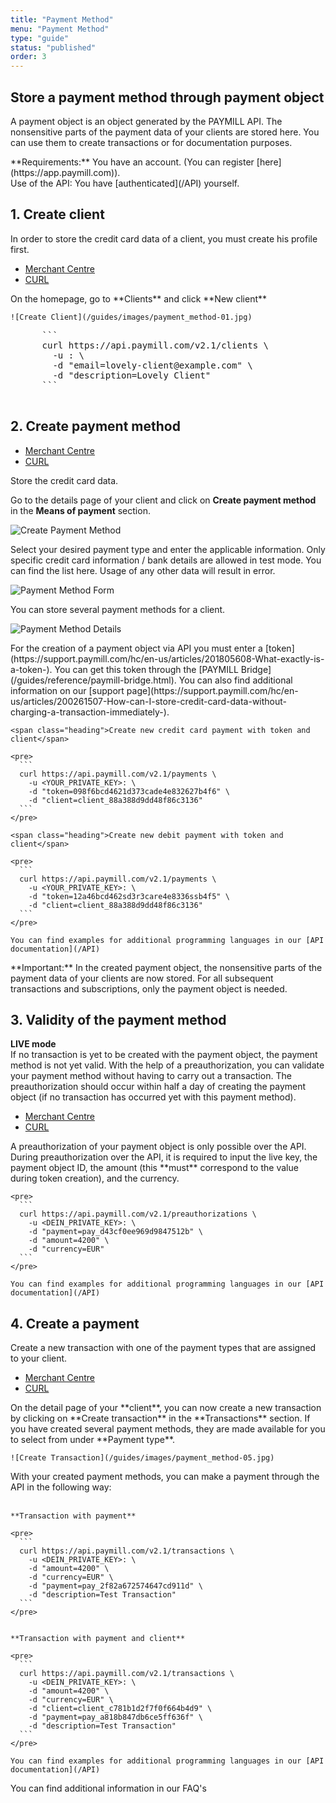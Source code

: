 ```yaml
---
title: "Payment Method"
menu: "Payment Method"
type: "guide"
status: "published"
order: 3
---
```


## Store a payment method through payment object

A payment object is an object generated by the PAYMILL API. The nonsensitive parts of the payment data of your clients are stored here. You can use them to create transactions or for documentation purposes.

<p class="important">
<span class="heading">**Requirements:**</span>
You have an account. (You can register [here](https://app.paymill.com)).
<br>
Use of the API: You have [authenticated](/API) yourself.
</p>


## 1. Create client

In order to store the credit card data of a client, you must create his profile first.

<ul class="nav nav-tabs" role="tablist">
  <li class="active"><a href="#create-client-mc" role="tab" data-toggle="tab">Merchant Centre</a></li>
  <li><a href="#create-client-curl" role="tab" data-toggle="tab">CURL</a></li>
</ul>


<div class="tab-content">
  <div class="tab-pane active" id="create-client-mc">
    On the homepage, go to **Clients** and click **New client**

    ![Create Client](/guides/images/payment_method-01.jpg)
  </div>

  <div class="tab-pane" id="create-client-curl">
    <pre>
      ```
      curl https://api.paymill.com/v2.1/clients \
        -u <YOUR_PRIVATE_KEY>: \
        -d "email=lovely-client@example.com" \
        -d "description=Lovely Client"
      ```
    </pre>
  </div>
</div>


## 2. Create payment method

<ul class="nav nav-tabs" role="tablist">
  <li class="active"><a href="#create-payment-method-mc" role="tab" data-toggle="tab">Merchant Centre</a></li>
  <li><a href="#create-payment-method-curl" role="tab" data-toggle="tab">CURL</a></li>
</ul>

<div class="tab-content">
  <div class="tab-pane active" id="create-payment-method-mc">
  Store the credit card data.

  Go to the details page of your client and click on **Create payment method** in the **Means of payment** section.


  ![Create Payment Method](/guides/images/payment_method-02.jpg)

  Select your desired payment type and enter the applicable information. Only specific credit card information / bank details are allowed in test mode. You can find the list here. Usage of any other data will result in error.

  ![Payment Method Form](/guides/images/payment_method-03.jpg)

  You can store several payment methods for a client.

  ![Payment Method Details](/guides/images/payment_method-04.jpg)  
  </div>

  <div class="tab-pane" id="create-payment-method-curl">
    For the creation of a payment object via API you must enter a [token](https://support.paymill.com/hc/en-us/articles/201805608-What-exactly-is-a-token-). You can get this token through the [PAYMILL Bridge](/guides/reference/paymill-bridge.html). You can also find additional information on our [support page](https://support.paymill.com/hc/en-us/articles/200261507-How-can-I-store-credit-card-data-without-charging-a-transaction-immediately-).




    <span class="heading">Create new credit card payment with token and client</span>

    <pre>
      ```
      curl https://api.paymill.com/v2.1/payments \
        -u <YOUR_PRIVATE_KEY>: \
        -d "token=098f6bcd4621d373cade4e832627b4f6" \
        -d "client=client_88a388d9dd48f86c3136"
      ```
    </pre>

    <span class="heading">Create new debit payment with token and client</span>

    <pre>
      ```
      curl https://api.paymill.com/v2.1/payments \
        -u <YOUR_PRIVATE_KEY>: \
        -d "token=12a46bcd462sd3r3care4e8336ssb4f5" \
        -d "client=client_88a388d9dd48f86c3136"
      ```
    </pre>  

    You can find examples for additional programming languages in our [API documentation](/API)

  </div>
</div>


<p class="important">
**Important:**
In the created payment object, the nonsensitive parts of the payment data of your clients are now stored. For all subsequent transactions and subscriptions, only the payment object is needed.
</p>


## 3. Validity of the payment method


**LIVE mode**
<br>
If no transaction is yet to be created with the payment object, the payment method is not yet valid. With the help of a preauthorization, you can validate your payment method without having to carry out a transaction. The preauthorization should occur within half a day of creating the payment object (if no transaction has occurred yet with this payment method).

<ul class="nav nav-tabs" role="tablist">
  <li class="active"><a href="#pm-validity-mc" role="tab" data-toggle="tab">Merchant Centre</a></li>
  <li><a href="#pm-validity-curl" role="tab" data-toggle="tab">CURL</a></li>
</ul>


<div class="tab-content">
  <div class="tab-pane active" id="pm-validity-mc">
    A preauthorization of your payment object is only possible over the API.
  </div>

  <div class="tab-pane" id="pm-validity-curl">
    During preauthorization over the API, it is required to input the live key, the payment object ID, the amount (this **must** correspond to the value during token creation), and the currency.


    <pre>
      ```
      curl https://api.paymill.com/v2.1/preauthorizations \
        -u <DEIN_PRIVATE_KEY>: \
        -d "payment=pay_d43cf0ee969d9847512b" \
        -d "amount=4200" \
        -d "currency=EUR"
      ```
    </pre>

    You can find examples for additional programming languages in our [API documentation](/API)
  </div>
</div>



## 4. Create a payment

Create a new transaction with one of the payment types that are assigned to your client.

<ul class="nav nav-tabs" role="tablist">
  <li class="active"><a href="#create-payment-mc" role="tab" data-toggle="tab">Merchant Centre</a></li>
  <li><a href="#create-payment-curl" role="tab" data-toggle="tab">CURL</a></li>
</ul>


<div class="tab-content">
  <div class="tab-pane active" id="create-payment-mc">
    On the detail page of your **client**, you can now create a new transaction by clicking on **Create transaction** in the **Transactions** section. If you have created several payment methods, they are made available for you to select from under **Payment type**.

    ![Create Transaction](/guides/images/payment_method-05.jpg)
  </div>

  <div class="tab-pane" id="create-payment-curl">
    With your created payment methods, you can make a payment through the API in the following way:
    <br><br>

    **Transaction with payment**

    <pre>
      ```
      curl https://api.paymill.com/v2.1/transactions \
        -u <DEIN_PRIVATE_KEY>: \
        -d "amount=4200" \
        -d "currency=EUR" \
        -d "payment=pay_2f82a672574647cd911d" \
        -d "description=Test Transaction"
      ```
    </pre>


    **Transaction with payment and client**

    <pre>
      ```
      curl https://api.paymill.com/v2.1/transactions \
        -u <DEIN_PRIVATE_KEY>: \
        -d "amount=4200" \
        -d "currency=EUR" \
        -d "client=client_c781b1d2f7f0f664b4d9" \
        -d "payment=pay_a818b847db6ce5ff636f" \
        -d "description=Test Transaction"
      ```
    </pre>

    You can find examples for additional programming languages in our [API documentation](/API)
  </div>
</div>


<p class="info">
You can find additional information in our FAQ's
</p>
